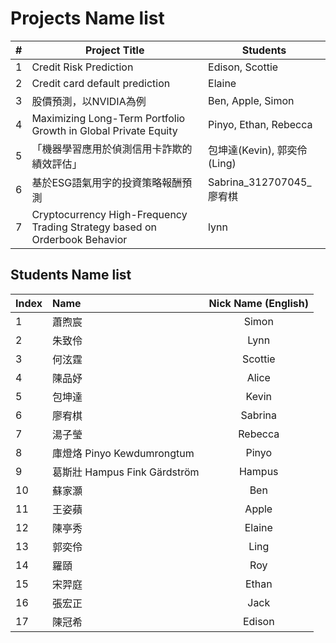 # Projects Name list
| #  | Project Title                                                        | Students                                      |
|----|----------------------------------------------------------------------|-----------------------------------------------|
| 1  | Credit Risk Prediction                                               | Edison, Scottie                               |
| 2  | Credit card default prediction                                       | Elaine                                        |
| 3  | 股價預測，以NVIDIA為例                                                  | Ben, Apple, Simon                             |
| 4  | Maximizing Long-Term Portfolio Growth in Global Private Equity       | Pinyo, Ethan, Rebecca                         |
| 5  |「機器學習應用於偵測信用卡詐欺的績效評估」                                   | 包坤達(Kevin), 郭奕伶(Ling)                     |
| 6  | 基於ESG語氣用字的投資策略報酬預測                                         | Sabrina_312707045_廖宥棋                       |
| 7  | Cryptocurrency High-Frequency Trading Strategy based on Orderbook Behavior | lynn                                    |

## Students Name list
| Index | Name                          | Nick Name (English) |
| :---  | :---                          | :---:               |
| 1     | 蕭煦宸                         | Simon               |
| 2     | 朱致伶                         | Lynn                |
| 3     | 何泫霆                         | Scottie             |
| 4     | 陳品妤                         | Alice               |
| 5     | 包坤達                         | Kevin               |
| 6     | 廖宥棋                         | Sabrina             |
| 7     | 湯子瑩                         | Rebecca             |
| 8     | 庫燈烙 Pinyo Kewdumrongtum     | Pinyo               |
| 9     | 葛斯壯 Hampus Fink Gärdström   | Hampus              |
| 10    | 蘇家灝                         | Ben                 |
| 11    | 王姿蘋                         | Apple               |
| 12    | 陳亭秀                         | Elaine              |
| 13    | 郭奕伶                         | Ling                |
| 14    | 羅頤                           | Roy                 |
| 15    | 宋羿庭                         | Ethan               |
| 16    | 張宏正                         | Jack                |
| 17    | 陳冠希                         | Edison              |
